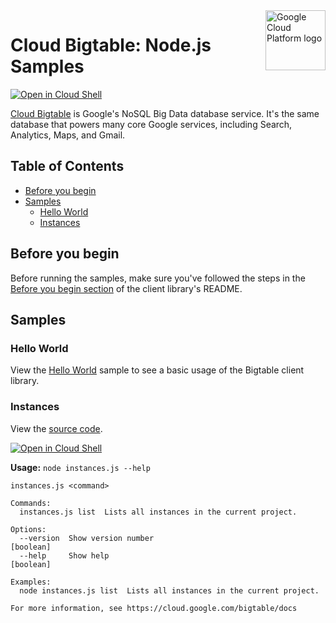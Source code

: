 <img src="https://avatars2.githubusercontent.com/u/2810941?v=3&s=96" alt="Google Cloud Platform logo" title="Google Cloud Platform" align="right" height="96" width="96"/>

# Cloud Bigtable: Node.js Samples

[![Open in Cloud Shell][shell_img]][shell_link]

[Cloud Bigtable](https://cloud.google.com/bigtable/docs/) is Google&#x27;s NoSQL Big Data database service. It&#x27;s the same database that powers many core Google services, including Search, Analytics, Maps, and Gmail.

## Table of Contents

<!-- START doctoc generated TOC please keep comment here to allow auto update -->
<!-- DON'T EDIT THIS SECTION, INSTEAD RE-RUN doctoc TO UPDATE -->


- [Before you begin](#before-you-begin)
- [Samples](#samples)
  - [Hello World](#hello-world)
  - [Instances](#instances)

<!-- END doctoc generated TOC please keep comment here to allow auto update -->


## Before you begin

Before running the samples, make sure you've followed the steps in the
[Before you begin section](../README.md#before-you-begin) of the client
library's README.

## Samples

### Hello World

View the [Hello World][hello_world_directory] sample to see a basic usage of
the Bigtable client library.

### Instances

View the [source code][instances_0_code].

[![Open in Cloud Shell][shell_img]](https://console.cloud.google.com/cloudshell/open?git_repo=https://github.com/googleapis/nodejs-bigtable&page=editor&open_in_editor=samples/instances.js,samples/README.md)

__Usage:__ `node instances.js --help`

```
instances.js <command>

Commands:
  instances.js list  Lists all instances in the current project.

Options:
  --version  Show version number                                                                               [boolean]
  --help     Show help                                                                                         [boolean]

Examples:
  node instances.js list  Lists all instances in the current project.

For more information, see https://cloud.google.com/bigtable/docs
```

[instances_0_docs]: https://cloud.google.com/bigtable/docs/
[instances_0_code]: instances.js

[hello_world_directory]: hello-world

[shell_img]: //gstatic.com/cloudssh/images/open-btn.png
[shell_link]: https://console.cloud.google.com/cloudshell/open?git_repo=https://github.com/googleapis/nodejs-bigtable&page=editor&open_in_editor=samples/README.md
